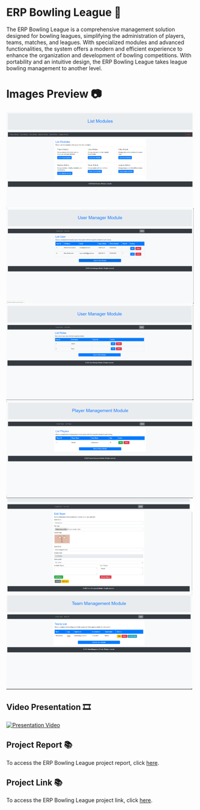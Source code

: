 # ERP Bowling League 🎳
The ERP Bowling League is a comprehensive management solution designed for bowling leagues, simplifying the administration of players, teams, matches, and leagues. With specialized modules and advanced functionalities, the system offers a modern and efficient experience to enhance the organization and development of bowling competitions. With portability and an intuitive design, the ERP Bowling League takes league bowling management to another level.

# Images Preview 📷
<div class="carousel-container">
    <div class="carousel-slide">
        <img src="https://github.com/PolNie/ERP-Bowling-League-Management/blob/main/img/image.png" height="250">
        <img src="https://github.com/PolNie/ERP-Bowling-League-Management/blob/main/img/image2.png" height="250">
        <img src="https://github.com/PolNie/ERP-Bowling-League-Management/blob/main/img/image3.png" height="250">
        <img src="https://github.com/PolNie/ERP-Bowling-League-Management/blob/main/img/image4.png" height="250">
        <img src="https://github.com/PolNie/ERP-Bowling-League-Management/blob/main/img/image5.png" height="250">
        <img src="https://github.com/PolNie/ERP-Bowling-League-Management/blob/main/img/image6.png" height="250">
    </div>
</div>


## Video Presentation 🎞
[![Presentation Video](miniatura_video)](link_video)

## Project Report 📚
To access the ERP Bowling League project report, click [here](https://docs.google.com/document/d/1yi0YyKdvMQGsrdw_vcsXQHrbpXQbtf0QVj99rGNSWU0).

## Project Link 📚
To access the ERP Bowling League project link, click [here](https://gitlab.com/rodo.leon.marc/projecte-2/-/tree/master?ref_type=heads).
